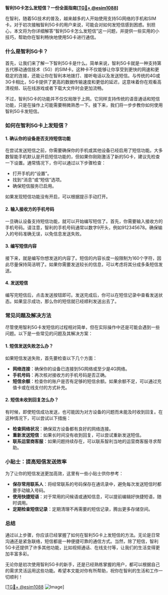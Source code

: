 **智利5G卡怎么发短信？一份全面指南[[TG💪+ @esim1088](https://t.me/s/esim1088)]**

在智利，随着5G技术的普及，越来越多的人开始使用支持5G网络的手机和SIM卡。对于初次接触智利5G卡的用户来说，可能会对如何发短信感到困惑。别担心，本文将为你详细解答“智利5G卡怎么发短信”这一问题，并提供一些实用的小技巧，帮助你在智利畅快地使用5G卡进行通信。

### 什么是智利5G卡？

首先，让我们来了解一下智利5G卡是什么。简单来说，智利5G卡就是一种支持第五代移动通信技术（5G）的SIM卡。这种卡不仅能够让你享受到更快的网速和更稳定的连接，还能让你在智利本地拨打、接听电话以及发送短信。与传统的4G或3G卡相比，5G卡提供了更高的数据传输速度和更低的延迟，这意味着你在观看高清视频、玩在线游戏或者下载大文件时会更加流畅。

不过，智利5G卡的功能并不仅仅局限于上网。它同样支持传统的语音通话和短信功能，只是在操作上可能需要稍微熟悉一下。接下来，我们将一步步教你如何使用智利5G卡发短信。

### 如何在智利5G卡上发短信？

#### 1. 确认你的设备是否支持短信功能

在尝试发送短信之前，你需要确保你的手机或其他设备已经启用了短信功能。大多数智能手机默认是开启短信功能的，但如果你刚刚激活了新的5G卡，建议先检查一下设置。通常情况下，你可以通过以下步骤检查：

- 打开手机的“设置”。
- 找到“消息”或“短信”选项。
- 确保短信服务已启用。

如果发现短信功能没有开启，可以根据提示手动打开。

#### 2. 输入接收方的手机号码

一旦确认设备支持短信功能，就可以开始编写短信了。首先，你需要输入接收方的手机号码。请注意，智利的手机号码通常以数字9开头，例如912345678。确保输入的号码准确无误，以免信息发送失败。

#### 3. 编写短信内容

接下来，就是编写你想发送的内容了。短信的内容长度一般限制为160个字符，因此尽量保持简洁明了。如果你需要发送较长的信息，可以考虑将其分成多条短信发送。

#### 4. 发送短信

编写完短信后，点击发送按钮即可。发送完成后，你可以在短信记录中查看发送状态。如果显示成功，那么你的短信就已经顺利发送出去了。

### 常见问题及解决方法

尽管使用智利5G卡发短信的过程相对简单，但在实际操作中还是可能会遇到一些问题。以下是一些常见的问题及其解决方案：

#### 1. 短信发送失败怎么办？

如果短信发送失败，首先要检查以下几个方面：
- **网络连接**：确保你的设备已连接到5G网络或至少是4G网络。
- **手机号码**：再次核对接收方的手机号码是否正确。
- **短信余额**：检查你的账户是否有足够的短信余额。如果余额不足，可以通过充值卡或在线支付的方式补充。

#### 2. 短信未收到回复怎么办？

有时候，即使短信成功发送，也可能因为对方设备的问题而未能及时收到回复。在这种情况下，可以尝试以下措施：
- **检查网络状况**：确保双方设备都有良好的网络连接。
- **重新发送短信**：如果长时间没有收到回复，可以尝试重新发送短信。
- **联系运营商客服**：如果问题持续存在，可以联系智利当地的运营商客服寻求帮助。

### 小贴士：提高短信发送效率

为了让你的短信发送更加高效，这里有一些小贴士供你参考：
- **保存常用联系人**：将经常联系的号码保存在通讯录中，避免每次发送短信时都要手动输入号码。
- **使用快捷短语**：对于常用的问候语或通知信息，可以提前编辑好快捷短语，随时调用。
- **定期检查短信记录**：定期清理不再需要的短信记录，腾出更多存储空间。

### 总结

通过以上步骤，你应该已经掌握了如何在智利5G卡上发短信的方法。无论是日常沟通还是紧急联络，短信都是一种便捷可靠的通信方式。当然，除了短信，智利5G卡还提供了许多其他功能，比如视频通话、在线支付等，让我们的生活变得更加丰富多彩。

无论你是初次使用智利5G卡的新手，还是已经熟练掌握的用户，都可以根据自己的需求灵活运用这些功能。希望本文能对你有所帮助，祝你在智利的生活和工作一切顺利！

[[TG💪+ @esim1088](https://t.me/s/esim1088) ![Image](https://i.postimg.cc/4NQfJmqS/Snipaste-2025-05-13-00-14-12.png)]